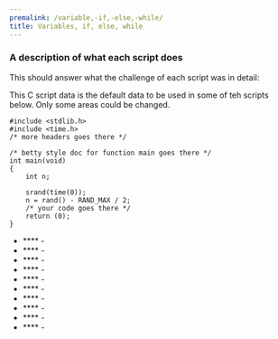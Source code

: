 ```yaml
---
premalink: /variable,-if,-else,-while/
title: Variables, if, else, while
---
```


### A description of what each script does

This should answer what the challenge of each script was in detail:

This C script data is the default data to be used in some of teh scripts below. Only some areas could be changed.

```
#include <stdlib.h>
#include <time.h>
/* more headers goes there */

/* betty style doc for function main goes there */
int main(void)
{
	int n;

	srand(time(0));
	n = rand() - RAND_MAX / 2;
	/* your code goes there */
	return (0);
}
```

 * **** -
 * **** -
 * **** -
 * **** -
 * **** -
 * **** -
 * **** -
 * **** -
 * **** -
 * **** -
